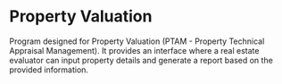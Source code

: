 # Property Valuation

Program designed for Property Valuation (PTAM - Property Technical Appraisal Management). It provides an interface where a real estate evaluator can input property details and generate a report based on the provided information.
